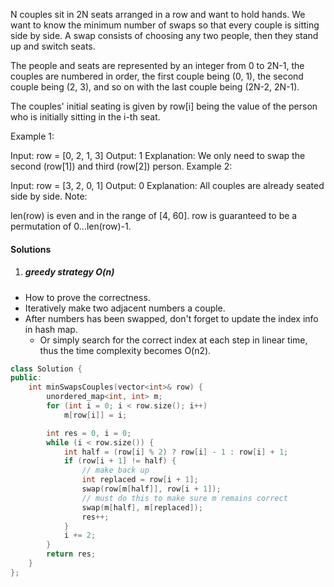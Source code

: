 N couples sit in 2N seats arranged in a row and want to hold hands. We want to know the minimum number of swaps so that every couple is sitting side by side. A swap consists of choosing any two people, then they stand up and switch seats.

The people and seats are represented by an integer from 0 to 2N-1, the couples are numbered in order, the first couple being (0, 1), the second couple being (2, 3), and so on with the last couple being (2N-2, 2N-1).

The couples' initial seating is given by row[i] being the value of the person who is initially sitting in the i-th seat.

Example 1:

Input: row = [0, 2, 1, 3]
Output: 1
Explanation: We only need to swap the second (row[1]) and third (row[2]) person.
Example 2:

Input: row = [3, 2, 0, 1]
Output: 0
Explanation: All couples are already seated side by side.
Note:

len(row) is even and in the range of [4, 60].
row is guaranteed to be a permutation of 0...len(row)-1.

#### Solutions


1. ##### greedy strategy O(n)

- How to prove the correctness.
- Iteratively make two adjacent numbers a couple.
- After numbers has been swapped, don't forget to update the index info in hash map.
    - Or simply search for the correct index at each step in linear time, thus the time complexity becomes O(n2).

```cpp
class Solution {
public:
    int minSwapsCouples(vector<int>& row) {
        unordered_map<int, int> m;
        for (int i = 0; i < row.size(); i++)
            m[row[i]] = i;

        int res = 0, i = 0;
        while (i < row.size()) {
            int half = (row[i] % 2) ? row[i] - 1 : row[i] + 1;
            if (row[i + 1] != half) {
                // make back up
                int replaced = row[i + 1];
                swap(row[m[half]], row[i + 1]);
                // must do this to make sure m remains correct
                swap(m[half], m[replaced]);
                res++;
            }
            i += 2;
        }
        return res;
    }
};
```